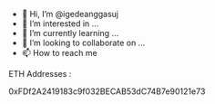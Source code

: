 - 👋 Hi, I’m @igedeanggasuj
- 👀 I’m interested in ...
- 🌱 I’m currently learning ...
- 💞️ I’m looking to collaborate on ...
- 📫 How to reach me 

ETH Addresses :

0xFDf2A2419183c9f032BECAB53dC74B7e90121e73

<!---
igedeanggasuj/igedeanggasuj is a ✨ special ✨ repository because its `README.md` (this file) appears on your GitHub profile.
You can click the Preview link to take a look at your changes.
--->
